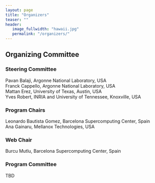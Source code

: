 ```yaml
---
layout: page
title: "Organizers"
teaser: ""
header:
   image_fullwidth: "hawaii.jpg"
   permalink: "/organizers/"
---
```



<h2>Organizing Committee</h2>

<h3>Steering Committee </h3>

Pavan Balaji, Argonne National Laboratory, USA<br>
Franck Cappello, Argonne National Laboratory, USA<br>
Mattan Erez, University of Texas, Austin, USA<br>
Yves Robert, INRIA and University of Tennessee, Knoxville, USA

<h3>Program Chairs </h3>

Leonardo Bautista Gomez, Barcelona Supercomputing Center, Spain<br>
Ana Gainaru, Mellanox Technologies, USA

<h3>Web Chair </h3>

Burcu Mutlu, Barcelona Supercomputing Center, Spain

<h3>Program Committee </h3>
 
 TBD
